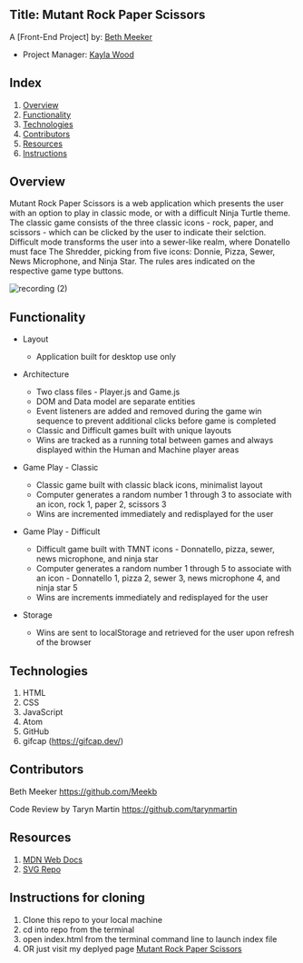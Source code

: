 ## Title: Mutant Rock Paper Scissors

A [Front-End Project] by: [Beth Meeker](https://github.com/Meekb)

* Project Manager: [Kayla Wood](https://github.com/kaylaewood)

## Index

1. [Overview](#overview)
2. [Functionality](#functionality)
3. [Technologies](#technologies)
4. [Contributors](#contributors)
5. [Resources](#resources)
6. [Instructions](#instructions)

## Overview
  Mutant Rock Paper Scissors is a web application which presents the user with an option to play in classic mode, or with a difficult Ninja Turtle theme. The classic game consists of the three classic icons - rock, paper, and scissors - which can be clicked by the user to indicate their selction. Difficult mode transforms the user into a sewer-like realm, where Donatello must face The Shredder, picking from five icons: Donnie, Pizza, Sewer, News Microphone, and Ninja Star. 
The rules ares indicated on the respective game type buttons.


![recording (2)](https://user-images.githubusercontent.com/76264735/116328815-0f0f0c00-a787-11eb-93f3-81ccb7bb4fa7.gif)


## Functionality
  
  * Layout
    * Application built for desktop use only
   
  * Architecture 
    * Two class files - Player.js and Game.js
    * DOM and Data model are separate entities
    * Event listeners are added and removed during the game win sequence to prevent additional clicks before game is completed
    * Classic and Difficult games built with unique layouts
    * Wins are tracked as a running total between games and always displayed within the Human and Machine player areas

  * Game Play - Classic
    * Classic game built with classic black icons, minimalist layout
    * Computer generates a random number 1 through 3 to associate with an icon, rock 1, paper 2, scissors 3
    * Wins are incremented immediately and redisplayed for the user

  * Game Play - Difficult
    * Difficult game built with TMNT icons - Donnatello, pizza, sewer, news microphone, and ninja star
    * Computer generates a random number 1 through 5 to associate with an icon - Donnatello 1, pizza 2, sewer 3, news microphone 4, and ninja star 5
    * Wins are increments immediately and redisplayed for the user

  * Storage
    * Wins are sent to localStorage and retrieved for the user upon refresh of the browser

## Technologies
  1. HTML
  2. CSS
  3. JavaScript
  4. Atom
  5. GitHub
  6. gifcap (https://gifcap.dev/)

## Contributors
  Beth Meeker https://github.com/Meekb
  
  Code Review by Taryn Martin https://github.com/tarynmartin

## Resources
  1. [MDN Web Docs](https://developer.mozilla.org/en-US/)
  2. [SVG Repo](https://www.svgrepo.com/)

## Instructions for cloning
  1. Clone this repo to your local machine
  2. cd into repo from the terminal
  3. open index.html from the terminal command line to launch index file
  4. OR just visit my deplyed page [Mutant Rock Paper Scissors](https://meekb.github.io/MutantRockPaperScissors/)
